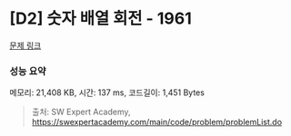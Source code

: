 # [D2] 숫자 배열 회전 - 1961 

[문제 링크](https://swexpertacademy.com/main/code/problem/problemDetail.do?contestProbId=AV5Pq-OKAVYDFAUq) 

### 성능 요약

메모리: 21,408 KB, 시간: 137 ms, 코드길이: 1,451 Bytes



> 출처: SW Expert Academy, https://swexpertacademy.com/main/code/problem/problemList.do